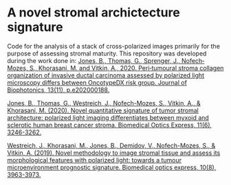 # A novel stromal archictecture signature
Code for the analysis of a stack of cross-polarized images primarily for the purpose of assessing stromal maturity. This repository was developed during the work done in:
[Jones, B., Thomas, G., Sprenger, J., Nofech‐Mozes, S., Khorasani, M. and Vitkin, A., 2020. Peri‐tumoural stroma collagen organization of invasive ductal carcinoma assessed by polarized light microscopy differs between OncotypeDX risk group. Journal of Biophotonics, 13(11), p.e202000188.](https://onlinelibrary.wiley.com/doi/abs/10.1002/jbio.202000188)

[Jones, B., Thomas, G., Westreich, J., Nofech-Mozes, S., Vitkin, A., & Khorasani, M. (2020). Novel quantitative signature of tumor stromal architecture: polarized light imaging differentiates between myxoid and sclerotic human breast cancer stroma. Biomedical Optics Express, 11(6), 3246-3262.](https://www.osapublishing.org/boe/abstract.cfm?uri=boe-11-6-3246)

[Westreich, J., Khorasani, M., Jones, B., Demidov, V., Nofech-Mozes, S., & Vitkin, A. (2019). Novel methodology to image stromal tissue and assess its morphological features with polarized light: towards a tumour microenvironment prognostic signature. Biomedical optics express, 10(8), 3963-3973.](https://www.osapublishing.org/boe/abstract.cfm?uri=boe-10-8-3963)


